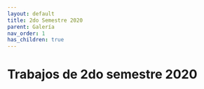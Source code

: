 ```yaml
---
layout: default
title: 2do Semestre 2020
parent: Galería
nav_order: 1
has_children: true
---
```


# Trabajos de 2do semestre 2020


